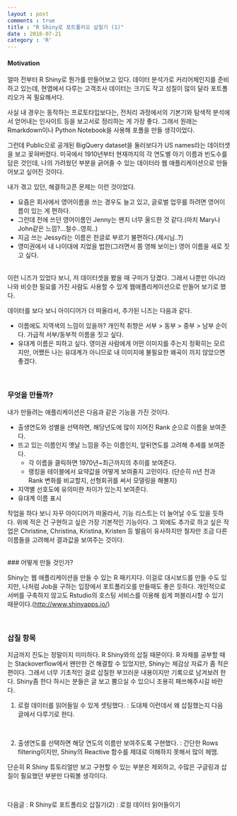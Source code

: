 ```yaml
---
layout : post
comments : true
title : "R Shiny로 포트폴리오 삽질기 (1)"
date : 2018-07-21
category : 'R'
---
```


#### Motivation
얼마 전부터 R Shiny로 뭔가를 만들어보고 있다. 데이터 분석가로 커리어체인지를 준비하고 있는데, 현엽에서 다루는 고객조사 데이터는 크기도 작고 성질이 많이 달라 포트폴리오가 꼭 필요해서다.

사실 내 경우는 동작하는 프로토타입보다는, 전처리 과정에서의 기본기와 탐색적 분석에서 얻어내는 인사이트 등을 보고서로 정리하는 게 가장 좋다. 그래서 원래는 Rmarkdown이나 Python Notebook을 사용해 포폴을 만들 생각이었다.

그런데 Public으로 공개된 BigQuery dataset을 둘러보다가 US names라는 데이터셋을 보고 꽂혀버렸다. 미국에서 1910년부터 현재까지의 각 연도별 아기 이름과 빈도수를 담은 것인데, 나의 가려웠던 부분을 긁어줄 수 있는 데이터라 웹 애플리케이션으로 만들어보고 싶어진 것이다.

내가 겪고 있던, 해결하고픈 문제는 이런 것이었다.

* 요즘은 회사에서 영어이름을 쓰는 경우도 늘고 있고, 글로벌 업무를 하려면 영어이름이 있는 게 편하다.
* 그런데 전에 쓰던 영어이름인 Jenny는 왠지 너무 올드한 것 같다.(마치 Mary나 John같은 느낌?...철수..영희..)
* 지금 쓰는 Jessy라는 이름은 한글로 부르기 불편하다.(제시님..?)
* 영미권에서 내 나이대에 지었을 법한(그러면서 쫌 영해 보이는) 영어 이름을 새로 짓고 싶다.

<br>
이런 니즈가 있었다 보니, 저 데이터셋을 봤을 때 구미가 당겼다.
그래서 나뿐만 아니라 나와 비슷한 필요를 가진 사람도 사용할 수 있게 웹애플리케이션으로 만들어 보기로 했다.
<br>

데이터를 보다 보니 아이디어가 더 떠올라서, 추가된 니즈는 다음과 같다.
<br>

* 이름에도 지역색의 느낌이 있을까? 개인적 취향은 서부 > 동부 > 중부 > 남부 순이다. 가급적 서부/동부적 이름을 짓고 싶다.
* 유대계 이름은 피하고 싶다. 영미권 사람에게 어떤 이미지를 주는지 정확히는 모르지만, 어쨌든 나는 유대계가 아니므로 내 이미지에 불필요한 왜곡이 끼지 않았으면 좋겠다.

<br>

### 무엇을 만들까?

내가 만들려는 애플리케이션은 다음과 같은 기능을 가진 것이다.

* 출생연도와 성별을 선택하면, 해당년도에 많이 지어진 Rank 순으로 이름을 보여준다.
* 뜨고 있는 이름인지 옛날 느낌을 주는 이름인지, 앞뒤연도를 고려해 추세를 보여준다.
  * 각 이름을 클릭하면 1970년~최근까지의 추이를 보여준다.
  * 랭킹을 테이블에서 요약값을 어떻게 보여줄지 고민이다.
    (단순히 n년 전과 Rank 변화를 비교할지, 선형회귀를 써서 모델링을 해볼지)
* 지역별 선호도에 유의미한 차이가 있는지 보여준다.
* 유대계 이름 표시

작업을 하다 보니 자꾸 아이디어가 떠올라서, 기능 리스트는 더 늘어날 수도 있을 듯하다. 위에 적은 건 구현하고 싶은 가장 기본적인 기능이다.
그 외에도 추가로 하고 싶은 작업은 Christine, Christina, Kristina, Kristen 등 발음이 유사하지만 철자만 조금 다른 이름들을 고려해서 결과값을 보여주는 것이다.

<br>
### 어떻게 만들 것인가?

Shiny는 웹 애플리케이션을 만들 수 있는 R 패키지다. 이걸로 대시보드를 만들 수도 있지만, 나처럼 Job을 구하는 입장에서 포트폴리오를 만들때도 좋은 듯하다. 개인적으로 서버를 구축하지 않고도 Rstudio의 호스팅 서비스를 이용해 쉽게 퍼블리시할 수 있기 때문이다.(http://www.shinyapps.io/)

<br>


### 삽질 항목

지금까지 진도는 정말이지 미미하다. R Shiny와의 삽질 때문이다. R 자체를 공부할 때는 Stackoverflow에서 왠만한 건 해결할 수 있었지만, Shiny는 체감상 자료가 좀 적은 편이다.
그래서 너무 기초적인 걸로 삽질한 부끄러운 내용이지만 기록으로 남겨보려 한다. Shiny좀 한다 하시는 분들은 글 보고 뿜으실 수 있으니 조용히 패쓰해주시길 바란다.

1. 로컬 데이터를 읽어들일 수 있게 셋팅했다.
 : 도대체 이런데서 왜 삽질했는지 다음 글에서 다루기로 한다.
 <br>


2. 출생연도를 선택하면 해당 연도의 이름만 보여주도록 구현했다.
 : 간단한 Rows filtering이지만, Shiny의 Reactive 함수를 제대로 이해하지 못해서 많이 헤맴.


단순히 R Shiny 튜토리얼만 보고 구현할 수 있는 부분은 제외하고, 수많은 구글링과 삽질이 필요했던 부분만 다뤄볼 생각이다.

<br>

다음글 : R Shiny로 포트폴리오 삽질기(2) : 로컬 데이터 읽어들이기
